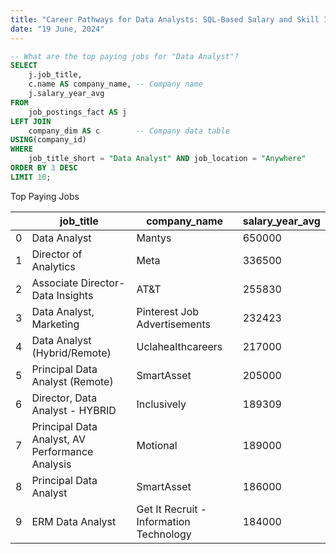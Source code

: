 ```yaml
---
title: "Career Pathways for Data Analysts: SQL-Based Salary and Skill Insights"
date: "19 June, 2024"
---
```

<!--
------------------------------------------------------------
SQL Code 01
------------------------------------------------------------
-->
```sql
-- What are the top paying jobs for "Data Analyst"?
SELECT
    j.job_title,
    c.name AS company_name, -- Company name
    j.salary_year_avg
FROM
    job_postings_fact AS j
LEFT JOIN
    company_dim AS c        -- Company data table
USING(company_id)
WHERE
    job_title_short = "Data Analyst" AND job_location = "Anywhere"
ORDER BY 3 DESC
LIMIT 10;
```

<!--
------------------------------------------------------------
Result table for SQL Code 01
------------------------------------------------------------
-->
<div class="df">
<div class="df_before" markdown="1">
<p class="table_caption">Top Paying Jobs</p>

|    | job_title                                       | company_name                                    |   salary_year_avg |
|----|-------------------------------------------------|-----------------------------------------|-------------------|
|  0 | Data Analyst                                    | Mantys                                  |            650000 |
|  1 | Director of Analytics                           | Meta                                    |            336500 |
|  2 | Associate Director- Data Insights               | AT&T                                    |            255830 |
|  3 | Data Analyst, Marketing                         | Pinterest Job Advertisements            |            232423 |
|  4 | Data Analyst (Hybrid/Remote)                    | Uclahealthcareers                       |            217000 |
|  5 | Principal Data Analyst (Remote)                 | SmartAsset                              |            205000 |
|  6 | Director, Data Analyst - HYBRID                 | Inclusively                             |            189309 |
|  7 | Principal Data Analyst, AV Performance Analysis | Motional                                |            189000 |
|  8 | Principal Data Analyst                          | SmartAsset                              |            186000 |
|  9 | ERM Data Analyst                                | Get It Recruit - Information Technology |            184000 |

</div>
</div>
